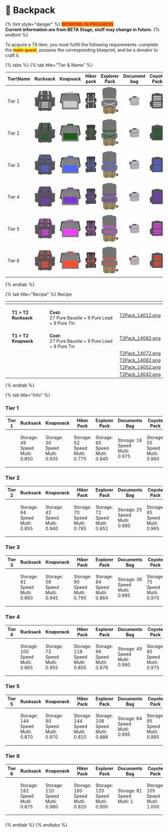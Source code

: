 # 🎒    Backpack

{% hint style="danger" %}
<mark style="color:red;background-color:orange;">**WORKING IN PROGRESS**</mark>\
**Current information are from BETA Stage, stuff may change in future.**
{% endhint %}

To acquire a T6 item, you must fulfill the following requirements: complete the <mark style="color:red;">**main quest**</mark>, possess the corresponding blueprint, and be a donator to craft it.

{% tabs %}
{% tab title="Tier & Name" %}


<table><thead><tr><th width="116">Tier\Name</th><th width="107">Rucksack</th><th width="109">Knapsack</th><th width="76">Hiker pack</th><th width="99">Explorer Pack</th><th width="112">Document bag</th><th width="88">Coyote Pack</th><th width="104">Compact Pack</th><th width="106">Camping Pack</th><th>Alice</th></tr></thead><tbody><tr><td>Tier 1</td><td><img src="../.gitbook/assets/T1Pack_14011.png" alt=""></td><td><img src="../.gitbook/assets/T1Pack_14081.png" alt=""></td><td><img src="../.gitbook/assets/T1Pack_14071.png" alt=""></td><td><img src="../.gitbook/assets/T1Pack_14061.png" alt=""></td><td><img src="../.gitbook/assets/T1Pack_14051.png" alt=""></td><td><img src="../.gitbook/assets/T1Pack_14041.png" alt=""></td><td><img src="../.gitbook/assets/T1Pack_14031.png" alt=""></td><td><img src="../.gitbook/assets/T1Pack_14021.png" alt=""></td><td><img src="../.gitbook/assets/T1Pack_14001.png" alt=""></td></tr><tr><td>Tier 2</td><td><img src="../.gitbook/assets/T2Pack_14012.png" alt=""></td><td><img src="../.gitbook/assets/T2Pack_14082.png" alt=""></td><td><img src="../.gitbook/assets/T2Pack_14072.png" alt=""></td><td><img src="../.gitbook/assets/T2Pack_14062.png" alt=""></td><td><img src="../.gitbook/assets/T2Pack_14052.png" alt=""></td><td><img src="../.gitbook/assets/T2Pack_14042.png" alt=""></td><td><img src="../.gitbook/assets/T2Pack_14032.png" alt=""></td><td><img src="../.gitbook/assets/T2Pack_14022.png" alt=""></td><td><img src="../.gitbook/assets/T2Pack_14002.png" alt=""></td></tr><tr><td>Tier 3</td><td><img src="../.gitbook/assets/T3Pack_14013.png" alt=""></td><td><img src="../.gitbook/assets/T3Pack_14083.png" alt=""></td><td><img src="../.gitbook/assets/T3Pack_14073.png" alt=""></td><td><img src="../.gitbook/assets/T3Pack_14063.png" alt=""></td><td><img src="../.gitbook/assets/T3Pack_14053.png" alt=""></td><td><img src="../.gitbook/assets/T3Pack_14043.png" alt=""></td><td><img src="../.gitbook/assets/T3Pack_14033.png" alt=""></td><td><img src="../.gitbook/assets/T3Pack_14023.png" alt=""></td><td><img src="../.gitbook/assets/T3Pack_14003.png" alt=""></td></tr><tr><td>Tier 4</td><td><img src="../.gitbook/assets/T4Pack_14014.png" alt=""></td><td><img src="../.gitbook/assets/T4Pack_14084.png" alt=""></td><td><img src="../.gitbook/assets/T4Pack_14074.png" alt=""></td><td><img src="../.gitbook/assets/T4Pack_14064.png" alt=""></td><td><img src="../.gitbook/assets/T4Pack_14054.png" alt=""></td><td><img src="../.gitbook/assets/T4Pack_14044.png" alt=""></td><td><img src="../.gitbook/assets/T4Pack_14034.png" alt=""></td><td><img src="../.gitbook/assets/T4Pack_14024.png" alt=""></td><td><img src="../.gitbook/assets/T4Pack_14004.png" alt=""></td></tr><tr><td>Tier 5</td><td><img src="../.gitbook/assets/T5Pack_14015.png" alt=""></td><td><img src="../.gitbook/assets/T5Pack_14085.png" alt=""></td><td><img src="../.gitbook/assets/T5Pack_14075.png" alt=""></td><td><img src="../.gitbook/assets/T5Pack_14065.png" alt=""></td><td><img src="../.gitbook/assets/T5Pack_14055.png" alt=""></td><td><img src="../.gitbook/assets/T5Pack_14045.png" alt=""></td><td><img src="../.gitbook/assets/T5Pack_14035.png" alt=""></td><td><img src="../.gitbook/assets/T5Pack_14025.png" alt=""></td><td><img src="../.gitbook/assets/T5Pack_14005.png" alt=""></td></tr><tr><td>Tier 6</td><td><img src="../.gitbook/assets/T6Pack_14016.png" alt=""></td><td><img src="../.gitbook/assets/T6Pack_14086.png" alt=""></td><td><img src="../.gitbook/assets/T6Pack_14076.png" alt=""></td><td><img src="../.gitbook/assets/T6Pack_14066.png" alt=""></td><td><img src="../.gitbook/assets/T6Pack_14056.png" alt=""></td><td><img src="../.gitbook/assets/T6Pack_14046.png" alt=""></td><td><img src="../.gitbook/assets/T6Pack_14036.png" alt=""></td><td><img src="../.gitbook/assets/T6Pack_14026.png" alt=""></td><td><img src="../.gitbook/assets/T6Pack_14006.png" alt=""></td></tr></tbody></table>
{% endtab %}

{% tab title="Recipe" %}
Recipe

<table data-view="cards"><thead><tr><th></th><th></th><th></th><th data-hidden data-card-cover data-type="files"></th></tr></thead><tbody><tr><td></td><td><strong>T1 > T2 Rucksack</strong></td><td><br><strong>Cost:</strong><br>27 Pure Bauxite + 9 Pure Lead + 9 Pure Tin</td><td><a href="../.gitbook/assets/T2Pack_14012.png">T2Pack_14012.png</a></td></tr><tr><td></td><td><strong>T1 > T2 Knapsack</strong></td><td><br><strong>Cost:</strong><br>27 Pure Bauxite + 9 Pure Lead + 9 Pure Tin</td><td><a href="../.gitbook/assets/T2Pack_14082.png">T2Pack_14082.png</a></td></tr><tr><td></td><td></td><td></td><td><a href="../.gitbook/assets/T2Pack_14072.png">T2Pack_14072.png</a></td></tr><tr><td></td><td></td><td></td><td><a href="../.gitbook/assets/T2Pack_14062.png">T2Pack_14062.png</a></td></tr><tr><td></td><td></td><td></td><td><a href="../.gitbook/assets/T2Pack_14052.png">T2Pack_14052.png</a></td></tr><tr><td></td><td></td><td></td><td><a href="../.gitbook/assets/T2Pack_14042.png">T2Pack_14042.png</a></td></tr></tbody></table>
{% endtab %}

{% tab title="Info" %}
### Tier 1

| Tier 1 | Rucksack                                 | Knapsnack                                | Hiker Pack                               | Explorer Pack                            | Documents Bag                            | Coyote Pack                              | Compact Backpack                         | Camping Pack                             | Alicepack                                |
| ------ | ---------------------------------------- | ---------------------------------------- | ---------------------------------------- | ---------------------------------------- | ---------------------------------------- | ---------------------------------------- | ---------------------------------------- | ---------------------------------------- | ---------------------------------------- |
|        | <p>Storage: 49<br>Speed Mutli: 0.850</p> | <p>Storage: 30<br>Speed Mutli: 0.935</p> | <p>Storage: 52<br>Speed Mutli: 0.775</p> | <p>Storage: 60<br>Speed Mutli: 0.840</p> | <p>Storage: 16<br>Speed Mutli: 0.975</p> | <p>Storage: 55<br>Speed Mutli: 0.960</p> | <p>Storage: 45<br>Speed Mutli: 0.930</p> | <p>Storage: 65<br>Speed Mutli: 0.860</p> | <p>Storage: 42<br>Speed Mutli: 0.870</p> |

### Tier 2

| Tier 2 | Rucksack                                 | Knapsnack                                | Hiker Pack                               | Explorer Pack                            | Documents Bag                            | Coyote Pack                              | Compact Backpack                         | Camping Pack                             | Alicepack                                |
| ------ | ---------------------------------------- | ---------------------------------------- | ---------------------------------------- | ---------------------------------------- | ---------------------------------------- | ---------------------------------------- | ---------------------------------------- | ---------------------------------------- | ---------------------------------------- |
|        | <p>Storage: 64<br>Speed Mutli: 0.855</p> | <p>Storage: 42<br>Speed Mutli: 0.940</p> | <p>Storage: 70<br>Speed Mutli: 0.785</p> | <p>Storage: 72<br>Speed Mutli: 0.852</p> | <p>Storage: 25<br>Speed Mutli: 0.980</p> | <p>Storage: 65<br>Speed Mutli: 0.965</p> | <p>Storage: 50<br>Speed Mutli: 0.940</p> | <p>Storage: 75<br>Speed Mutli: 0.870</p> | <p>Storage: 42<br>Speed Mutli: 0.880</p> |

### Tier 3

| Tier 3 | Rucksack                                 | Knapsnack                                | Hiker Pack                               | Explorer Pack                            | Documents Bag                            | Coyote Pack                              | Compact Backpack                         | Camping Pack                             | Alicepack                                |
| ------ | ---------------------------------------- | ---------------------------------------- | ---------------------------------------- | ---------------------------------------- | ---------------------------------------- | ---------------------------------------- | ---------------------------------------- | ---------------------------------------- | ---------------------------------------- |
|        | <p>Storage: 81<br>Speed Mutli: 0.860</p> | <p>Storage: 56<br>Speed Mutli: 0.945</p> | <p>Storage: 90<br>Speed Mutli: 0.795</p> | <p>Storage: 84<br>Speed Mutli: 0.864</p> | <p>Storage: 36<br>Speed Mutli: 0.985</p> | <p>Storage: 75<br>Speed Mutli: 0.970</p> | <p>Storage: 55<br>Speed Mutli: 0.950</p> | <p>Storage: 85<br>Speed Mutli: 0.880</p> | <p>Storage: 63<br>Speed Mutli: 0.890</p> |

### Tier 4

| Tier 4 | Rucksack                                  | Knapsnack                                | Hiker Pack                                | Explorer Pack                            | Documents Bag                            | Coyote Pack                              | Compact Backpack                         | Camping Pack                              | Alicepack                                |
| ------ | ----------------------------------------- | ---------------------------------------- | ----------------------------------------- | ---------------------------------------- | ---------------------------------------- | ---------------------------------------- | ---------------------------------------- | ----------------------------------------- | ---------------------------------------- |
|        | <p>Storage: 100<br>Speed Mutli: 0.865</p> | <p>Storage: 72<br>Speed Mutli: 0.955</p> | <p>Storage: 119<br>Speed Mutli: 0.805</p> | <p>Storage: 96<br>Speed Mutli: 0.876</p> | <p>Storage: 49<br>Speed Mutli: 0.990</p> | <p>Storage: 85<br>Speed Mutli: 0.975</p> | <p>Storage: 60<br>Speed Mutli: 0.960</p> | <p>Storage: 100<br>Speed Mutli: 0.890</p> | <p>Storage: 81<br>Speed Mutli: 0.895</p> |

### Tier 5

| Tier 5 | Rucksack                                  | Knapsnack                                | Hiker Pack                                | Explorer Pack                             | Documents Bag                            | Coyote Pack                              | Compact Backpack                         | Camping Pack                              | Alicepack                                 |
| ------ | ----------------------------------------- | ---------------------------------------- | ----------------------------------------- | ----------------------------------------- | ---------------------------------------- | ---------------------------------------- | ---------------------------------------- | ----------------------------------------- | ----------------------------------------- |
|        | <p>Storage: 144<br>Speed Mutli: 0.870</p> | <p>Storage: 90<br>Speed Mutli: 0.970</p> | <p>Storage: 144<br>Speed Mutli: 0.810</p> | <p>Storage: 108<br>Speed Mutli: 0.888</p> | <p>Storage: 64<br>Speed Mutli: 0.995</p> | <p>Storage: 95<br>Speed Mutli: 0.985</p> | <p>Storage: 70<br>Speed Mutli: 0.970</p> | <p>Storage: 120<br>Speed Mutli: 0.900</p> | <p>Storage: 110<br>Speed Mutli: 0.900</p> |

### Tier 6

| Tier 6 | Rucksack                                  | Knapsnack                                 | Hiker Pack                                | Explorer Pack                             | Documents Bag                        | Coyote Pack                               | Compact Backpack                         | Camping Pack                              | Alicepack                                 |
| ------ | ----------------------------------------- | ----------------------------------------- | ----------------------------------------- | ----------------------------------------- | ------------------------------------ | ----------------------------------------- | ---------------------------------------- | ----------------------------------------- | ----------------------------------------- |
|        | <p>Storage: 182<br>Speed Mutli: 0.875</p> | <p>Storage: 110<br>Speed Mutli: 0.980</p> | <p>Storage: 160<br>Speed Mutli: 0.820</p> | <p>Storage: 120<br>Speed Mutli: 0.900</p> | <p>Storage: 81<br>Speed Mutli: 1</p> | <p>Storage: 105<br>Speed Mutli: 1.000</p> | <p>Storage: 80<br>Speed Mutli: 0.980</p> | <p>Storage: 144<br>Speed Mutli: 0.910</p> | <p>Storage: 143<br>Speed Mutli: 0.905</p> |

###
{% endtab %}
{% endtabs %}
